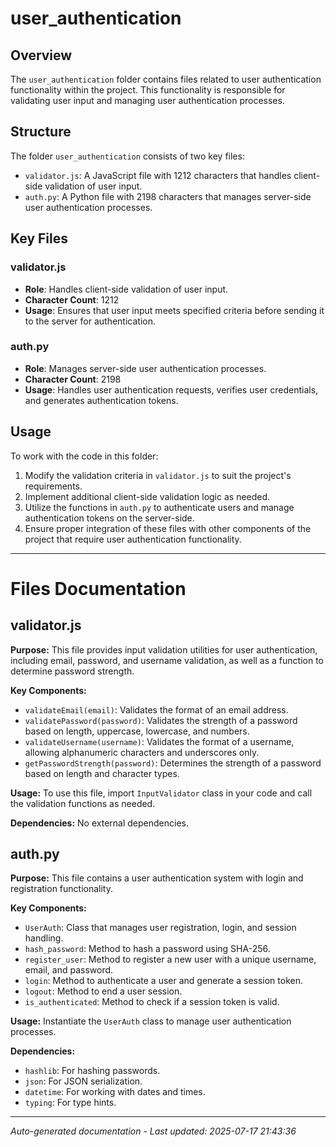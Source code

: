 # user_authentication

## Overview
The `user_authentication` folder contains files related to user authentication functionality within the project. This functionality is responsible for validating user input and managing user authentication processes.

## Structure
The folder `user_authentication` consists of two key files:
- `validator.js`: A JavaScript file with 1212 characters that handles client-side validation of user input.
- `auth.py`: A Python file with 2198 characters that manages server-side user authentication processes.

## Key Files
### validator.js
- **Role**: Handles client-side validation of user input.
- **Character Count**: 1212
- **Usage**: Ensures that user input meets specified criteria before sending it to the server for authentication.

### auth.py
- **Role**: Manages server-side user authentication processes.
- **Character Count**: 2198
- **Usage**: Handles user authentication requests, verifies user credentials, and generates authentication tokens.

## Usage
To work with the code in this folder:
1. Modify the validation criteria in `validator.js` to suit the project's requirements.
2. Implement additional client-side validation logic as needed.
3. Utilize the functions in `auth.py` to authenticate users and manage authentication tokens on the server-side.
4. Ensure proper integration of these files with other components of the project that require user authentication functionality.

---

# Files Documentation

## validator.js

**Purpose:** This file provides input validation utilities for user authentication, including email, password, and username validation, as well as a function to determine password strength.

**Key Components:**
- `validateEmail(email)`: Validates the format of an email address.
- `validatePassword(password)`: Validates the strength of a password based on length, uppercase, lowercase, and numbers.
- `validateUsername(username)`: Validates the format of a username, allowing alphanumeric characters and underscores only.
- `getPasswordStrength(password)`: Determines the strength of a password based on length and character types.

**Usage:** To use this file, import `InputValidator` class in your code and call the validation functions as needed.

**Dependencies:** No external dependencies.

## auth.py

**Purpose:** This file contains a user authentication system with login and registration functionality.

**Key Components:**
- `UserAuth`: Class that manages user registration, login, and session handling.
- `hash_password`: Method to hash a password using SHA-256.
- `register_user`: Method to register a new user with a unique username, email, and password.
- `login`: Method to authenticate a user and generate a session token.
- `logout`: Method to end a user session.
- `is_authenticated`: Method to check if a session token is valid.

**Usage:** Instantiate the `UserAuth` class to manage user authentication processes.

**Dependencies:**
- `hashlib`: For hashing passwords.
- `json`: For JSON serialization.
- `datetime`: For working with dates and times.
- `typing`: For type hints.

---
*Auto-generated documentation - Last updated: 2025-07-17 21:43:36*
